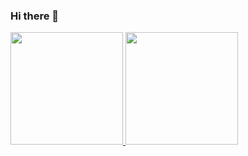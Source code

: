 ### Hi there 👋

<div>
  <a href="https://github.com/SenaNilo">
  <img loading="lazy" height="180em" src="https://github-readme-stats.vercel.app/api/top-langs/?username=SenaNilo&layout=compact&langs_count=7&theme=gruvbox"/>
    
  <img loading="lazy" height="180em" src="https://github-readme-stats.vercel.app/api?username=SenaNilo&show_icons=true&theme=gruvbox&include_all_commits=true&count_private=true"/>
</div>

<!--
**SenaNilo/SenaNilo** is a ✨ _special_ ✨ repository because its `README.md` (this file) appears on your GitHub profile.

Here are some ideas to get you started:

- 🔭 I’m currently working on ...
- 🌱 I’m currently learning ...
- 👯 I’m looking to collaborate on ...
- 🤔 I’m looking for help with ...
- 💬 Ask me about ...
- 📫 How to reach me: ...
- 😄 Pronouns: ...
- ⚡ Fun fact: ...
-->
